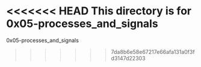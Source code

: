 <<<<<<< HEAD
This directory is for 0x05-processes_and_signals
=======
0x05-processes_and_signals
>>>>>>> 7da8b6e58e67217e66afa131a0f3fd3147d22303
